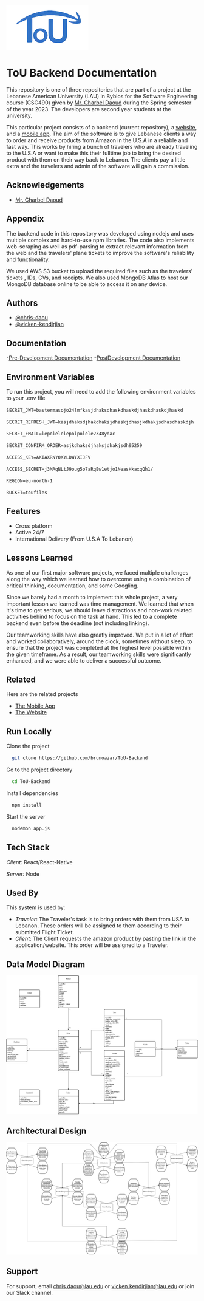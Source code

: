 
![Logo](sides/logo.jpg)


# ToU Backend Documentation

This repository is one of three repositories that are part of a project at the Lebanese American University (LAU) in Byblos for the Software Engineering course (CSC490) given by [Mr. Charbel Daoud](https://github.com/NinjaCoder8) during the Spring semester of the year 2023. The developers are second year students at the university.

This particular project consists of a backend (current repository), a [website](https://github.com/brunoazar/ToU-WebFE), and a [mobile app](https://github.com/brunoazar/ToU-MobAppFE). The aim of the software is to give Lebanese clients a way to order and receive products from Amazon in the U.S.A in a reliable and fast way. This works by hiring a bunch of travelers who are already traveling to the U.S.A or want to make this their fulltime job to bring the desired product with them on their way back to Lebanon. The clients pay a little extra and the travelers and admin of the software will gain a commission.


## Acknowledgements

 - [Mr. Charbel Daoud](https://github.com/NinjaCoder8)


## Appendix

The backend code in this repository was developed using nodejs and uses multiple complex and hard-to-use npm libraries. The code also implements web-scraping as well as pdf-parsing to extract relevant information from the web and the travelers' plane tickets to improve the software's reliability and functionality.

We used AWS S3 bucket to upload the required files such as the travelers' tickets , IDs, CVs, and receipts. We also used MongoDB Atlas to host our MongoDB database online to be able to access it on any device.


## Authors

- [@chris-daou](https://github.com/chris-daou)
- [@vicken-kendirjian](https://github.com/vicken-kendirjian)


## Documentation

-[Pre-Development Documentation](sides/document.pdf)
-[PostDevelopment Documentation](sides/API%20documentation.pdf)


## Environment Variables

To run this project, you will need to add the following environment variables to your .env file

`SECRET_JWT=bastermasojo24lmfkasjdhaksdhaskdhaskdjhaskdhaskdjhaskd`

`SECRET_REFRESH_JWT=kasjdhaksdjhakdhaksjdhaskjdhasjkdhakjsdhasdhaskdjh`

`SECRET_EMAIL=lepolelelepolpolele2348ydac`

`SECRET_CONFIRM_ORDER=asjkdhaksdjhaksjdhakjsdh95259`

`ACCESS_KEY=AKIAXRNYOKYLDWYXIJFV`

`ACCESS_SECRET=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`

`REGION=eu-north-1`

`BUCKET=toufiles`


## Features

- Cross platform
- Active 24/7
- International Delivery (From U.S.A To Lebanon)
## Lessons Learned

As one of our first major software projects, we faced multiple challenges along the way which we learned how to overcome using a combination of critical thinking, documentation, and some Googling. 

Since we barely had a month to implement this whole project, a very important lesson we learned was time management. We learned that when it's time to get serious, we should leave distractions and non-work related activities behind to focus on the task at hand. This led to a complete backend even before the deadline (not including linking).

Our teamworking skills have also greatly improved. We put in a lot of effort and worked collaboratively, around the clock, sometimes without sleep, to ensure that the project was completed at the highest level possible within the given timeframe. As a result, our teamworking skills were significantly enhanced, and we were able to deliver a successful outcome. 


## Related

Here are the related projects

- [The Mobile App](https://github.com/brunoazar/ToU-MobAppFE)    
- [The Website](https://github.com/brunoazar/ToU-WebFE)


## Run Locally

Clone the project

```bash
  git clone https://github.com/brunoazar/ToU-Backend
```

Go to the project directory

```bash
  cd ToU-Backend
```

Install dependencies

```bash
  npm install
```

Start the server

```bash
  nodemon app.js
```


## Tech Stack

*Client:* React/React-Native

*Server:* Node


## Used By

This system is used by:

- *Traveler*:
The Traveler's task is to bring orders with them from USA to Lebanon. These orders will be assigned to them according to their submitted Flight Ticket.
- *Client*:
The Client requests the amazon product by pasting the link in the application/website. This order will be assigned to a Traveler.


## Data Model Diagram

![Data Model Diagram](sides/ToU%20Data%20Model%20Diagram.jpg)


## Architectural Design

![Architectural Design](sides/Architectural%20Design.jpg)


## Support

For support, email chris.daou@lau.edu or vicken.kendirjian@lau.edu or join our Slack channel.

